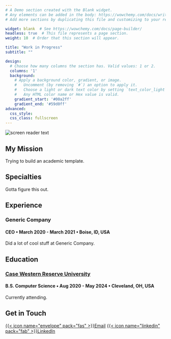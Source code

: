 ```yaml
---
# A Demo section created with the Blank widget.
# Any elements can be added in the body: https://wowchemy.com/docs/writing-markdown-latex/
# Add more sections by duplicating this file and customizing to your requirements.

widget: blank  # See https://wowchemy.com/docs/page-builder/
headless: true  # This file represents a page section.
weight: 10  # Order that this section will appear.

title: "Work in Progress"
subtitle: ""

design:
  # Choose how many columns the section has. Valid values: 1 or 2.
  columns: '1'
  background:
    # Apply a background color, gradient, or image.
    #   Uncomment (by removing `#`) an option to apply it.
    #   Choose a light or dark text color by setting `text_color_light`.
    #   Any HTML color name or Hex value is valid.
    gradient_start: '#00a2ff'
    gradient_end: '#59d0ff'
advanced:
  css_style:
  css_class: fullscreen
---
```

![screen reader text](icon.jpg "caption")

## My Mission

Trying to build an academic template.

## Specialties

Gotta figure this out.

## Experience

### Generic Company
#### CEO • March 2020 - March 2021 • Boise, ID, USA   

Did a lot of cool stuff at Generic Company.

## Education

### [Case Western Reserve University](https://case.edu/)
#### B.S. Computer Science • Aug 2020 - May 2024 • Cleveland, OH, USA

Currently attending.

## Get in Touch

[{{< icon name="envelope" pack="fas" >}}Email](mailto:aaoren210@gmail.com)
[{{< icon name="linkedin" pack="fab" >}}LinkedIn](https://www.linkedin.com/in/aaron-orenstein-485084188/)  
